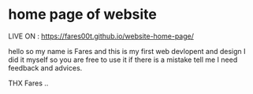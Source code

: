 # home page of website

LIVE ON : https://fares00t.github.io/website-home-page/
 
 hello so my name is Fares and this is my first web devlopent and design I did it myself so you are free to use it if there is a mistake tell me I need feedback and advices.

 THX Fares ..

